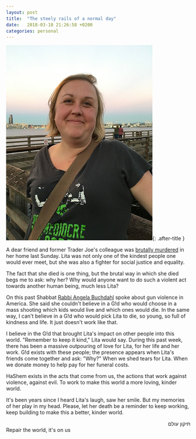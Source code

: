 ```yaml
---
layout: post
title:  "The steely rails of a normal day"
date:   2018-03-18 21:26:58 +0200
categories: personal
---
```


![Lita pic](/assets/images/lita2.jpg){: .after-title }
<br/>

A dear friend and former Trader Joe's colleague was 
[brutally murdered](http://q13fox.com/2018/03/14/woman-found-murdered-inside-wallingford-home-described-as-a-glue-of-the-neigbhorhood/) in her home last Sunday. Lita was not only one of the kindest people one would ever meet, but she was also a fighter for social justice and equality.

The fact that she died is one thing, but the brutal way in which she died begs me to ask: why her? Why would anyone want to do such a violent act towards another human being, much less Lita?

On this past Shabbat [Rabbi Angela Buchdahl](https://en.wikipedia.org/wiki/Angela_Warnick_Buchdahl) spoke about gun violence in America. She said she couldn't believe in a G!d who would choose in a mass shooting which kids would live and which ones would die. In the same way, I can't believe in a G!d who would pick Lita to die, so young, so full of kindness and life. It just doesn't work like that.

I believe in the G!d that brought Lita's impact on other people into this world. "Remember to keep it kind," Lita would say. During this past week, there has been a massive outpouring of love for Lita, for her life and her work. G!d exists with these people; the presence appears when Lita's friends come together and ask: "Why?" When we shed tears for Lita. When we donate money to help pay for her funeral costs.

HaShem exists in the acts that come from us, the actions that work against violence, against evil. To work to make this world a more loving, kinder world.

It's been years since I heard Lita's laugh, saw her smile. But my memories of her play in my head. Please, let her death be a reminder to keep working, keep building to make this a better, kinder world.

<div dir="rtl">תיקון עולם</div>
Repair the world, it's on us